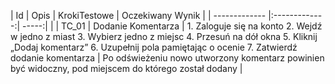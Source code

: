 | Id        | Opis           | KrokiTestowe  | Oczekiwany Wynik |
| ------------- |:-------------:| -----:|  |
| TC_01      | Dodanie Komentarza | 1.	Zaloguje się na konto
2.	Wejdź w jedno z miast
3.	Wybierz jedno z miejsc
4.	Przesuń na dół okna
5.	Kliknij „Dodaj komentarz”
6.	Uzupełnij pola pamiętając o ocenie
7.	Zatwierdź dodanie komentarza | Po odświeżeniu nowo utworzony komentarz powinien być widoczny, pod miejscem do którego został dodany |
